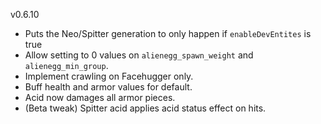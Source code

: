v0.6.10

- Puts the Neo/Spitter generation to only happen if `enableDevEntites` is true
- Allow setting to 0 values on `alienegg_spawn_weight` and `alienegg_min_group`.
- Implement crawling on Facehugger only. 
- Buff health and armor values for default. 
- Acid now damages all armor pieces. 
- (Beta tweak) Spitter acid applies acid status effect on hits. 